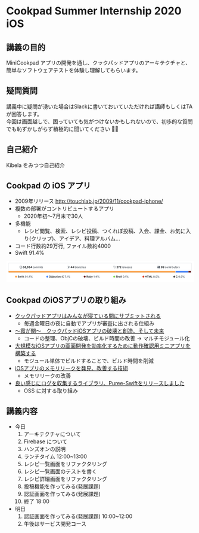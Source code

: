 # Cookpad Summer Internship 2020 iOS

## 講義の目的

MiniCookpad アプリの開発を通し、クックパッドアプリのアーキテクチャと、簡単なソフトウェアテストを体験し理解してもらいます。

## 疑問質問

講義中に疑問が湧いた場合はSlackに書いておいていただければ講師もしくはTAが回答します。  
今回は画面越しで、困っていても気がつけないかもしれないので、初歩的な質問でも恥ずかしがらず積極的に聞いてください 🙋‍♂️

## 自己紹介

Kibela をみつつ自己紹介

## Cookpad の iOS アプリ

- 2009年リリース http://touchlab.jp/2009/11/cookpad-iphone/
- 複数の部署がコントリビュートするアプリ
  - 2020年初〜7月末で30人
- 多機能
  - レシピ閲覧、検索、レシピ投稿、つくれぽ投稿、入会、課金、お気に入り(クリップ)、アイデア、料理アルバム...
- コード行数約29万行, ファイル数約4000
- Swift 91.4%

![](./Images/00_0.png)

## Cookpad のiOSアプリの取り組み

- [クックパッドアプリはみんなが寝ている間にサブミットされる](https://techlife.cookpad.com/entry/2018/09/14/090000)
  - 毎週金曜日の夜に自動でアプリが審査に出される仕組み
- [〜霞が関〜　クックパッドiOSアプリの破壊と創造、そして未来](https://techconf.cookpad.com/2019/kohki_miki.html)
  - コードの整理、ObjCの破壊、ビルド時間の改善 -> マルチモジュール化
- [大規模なiOSアプリの画面開発を効率化するために動作確認用ミニアプリを構築する](https://techlife.cookpad.com/entry/2020/08/05/090000)
  - モジュール単体でビルドすることで、ビルド時間を削減
- [iOSアプリのメモリリークを発見、改善する技術](https://techlife.cookpad.com/entry/2020/03/03/115000)
  - メモリリークの改善
- [良い感じにログを収集するライブラリ、Puree\-Swiftをリリースしました](https://techlife.cookpad.com/entry/2018/02/28/113000)
  - OSS に対する取り組み

## 講義内容

* 今日
  1. アーキテクチャについて
  3. Firebase について
  2. ハンズオンの説明
  3. ランチタイム 12:00~13:00 
  3. レシピ一覧画面をリファクタリング
  4. レシピ一覧画面のテストを書く
  3. レシピ詳細画面をリファクタリング
  5. 投稿機能を作ってみる(発展課題)
  4. 認証画面を作ってみる(発展課題)
  5. 終了 18:00
* 明日
  1. 認証画面を作ってみる(発展課題) 10:00~12:00
  2. 午後はサービス開発コース
